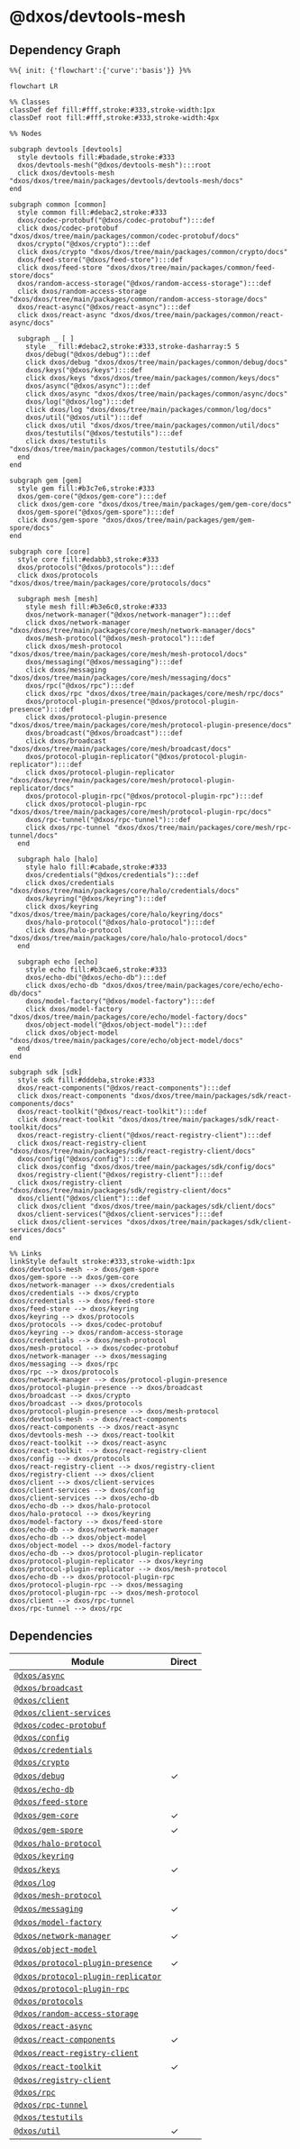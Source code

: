 # @dxos/devtools-mesh



## Dependency Graph

```mermaid
%%{ init: {'flowchart':{'curve':'basis'}} }%%

flowchart LR

%% Classes
classDef def fill:#fff,stroke:#333,stroke-width:1px
classDef root fill:#fff,stroke:#333,stroke-width:4px

%% Nodes

subgraph devtools [devtools]
  style devtools fill:#badade,stroke:#333
  dxos/devtools-mesh("@dxos/devtools-mesh"):::root
  click dxos/devtools-mesh "dxos/dxos/tree/main/packages/devtools/devtools-mesh/docs"
end

subgraph common [common]
  style common fill:#debac2,stroke:#333
  dxos/codec-protobuf("@dxos/codec-protobuf"):::def
  click dxos/codec-protobuf "dxos/dxos/tree/main/packages/common/codec-protobuf/docs"
  dxos/crypto("@dxos/crypto"):::def
  click dxos/crypto "dxos/dxos/tree/main/packages/common/crypto/docs"
  dxos/feed-store("@dxos/feed-store"):::def
  click dxos/feed-store "dxos/dxos/tree/main/packages/common/feed-store/docs"
  dxos/random-access-storage("@dxos/random-access-storage"):::def
  click dxos/random-access-storage "dxos/dxos/tree/main/packages/common/random-access-storage/docs"
  dxos/react-async("@dxos/react-async"):::def
  click dxos/react-async "dxos/dxos/tree/main/packages/common/react-async/docs"

  subgraph _ [ ]
    style _ fill:#debac2,stroke:#333,stroke-dasharray:5 5
    dxos/debug("@dxos/debug"):::def
    click dxos/debug "dxos/dxos/tree/main/packages/common/debug/docs"
    dxos/keys("@dxos/keys"):::def
    click dxos/keys "dxos/dxos/tree/main/packages/common/keys/docs"
    dxos/async("@dxos/async"):::def
    click dxos/async "dxos/dxos/tree/main/packages/common/async/docs"
    dxos/log("@dxos/log"):::def
    click dxos/log "dxos/dxos/tree/main/packages/common/log/docs"
    dxos/util("@dxos/util"):::def
    click dxos/util "dxos/dxos/tree/main/packages/common/util/docs"
    dxos/testutils("@dxos/testutils"):::def
    click dxos/testutils "dxos/dxos/tree/main/packages/common/testutils/docs"
  end
end

subgraph gem [gem]
  style gem fill:#b3c7e6,stroke:#333
  dxos/gem-core("@dxos/gem-core"):::def
  click dxos/gem-core "dxos/dxos/tree/main/packages/gem/gem-core/docs"
  dxos/gem-spore("@dxos/gem-spore"):::def
  click dxos/gem-spore "dxos/dxos/tree/main/packages/gem/gem-spore/docs"
end

subgraph core [core]
  style core fill:#edabb3,stroke:#333
  dxos/protocols("@dxos/protocols"):::def
  click dxos/protocols "dxos/dxos/tree/main/packages/core/protocols/docs"

  subgraph mesh [mesh]
    style mesh fill:#b3e6c0,stroke:#333
    dxos/network-manager("@dxos/network-manager"):::def
    click dxos/network-manager "dxos/dxos/tree/main/packages/core/mesh/network-manager/docs"
    dxos/mesh-protocol("@dxos/mesh-protocol"):::def
    click dxos/mesh-protocol "dxos/dxos/tree/main/packages/core/mesh/mesh-protocol/docs"
    dxos/messaging("@dxos/messaging"):::def
    click dxos/messaging "dxos/dxos/tree/main/packages/core/mesh/messaging/docs"
    dxos/rpc("@dxos/rpc"):::def
    click dxos/rpc "dxos/dxos/tree/main/packages/core/mesh/rpc/docs"
    dxos/protocol-plugin-presence("@dxos/protocol-plugin-presence"):::def
    click dxos/protocol-plugin-presence "dxos/dxos/tree/main/packages/core/mesh/protocol-plugin-presence/docs"
    dxos/broadcast("@dxos/broadcast"):::def
    click dxos/broadcast "dxos/dxos/tree/main/packages/core/mesh/broadcast/docs"
    dxos/protocol-plugin-replicator("@dxos/protocol-plugin-replicator"):::def
    click dxos/protocol-plugin-replicator "dxos/dxos/tree/main/packages/core/mesh/protocol-plugin-replicator/docs"
    dxos/protocol-plugin-rpc("@dxos/protocol-plugin-rpc"):::def
    click dxos/protocol-plugin-rpc "dxos/dxos/tree/main/packages/core/mesh/protocol-plugin-rpc/docs"
    dxos/rpc-tunnel("@dxos/rpc-tunnel"):::def
    click dxos/rpc-tunnel "dxos/dxos/tree/main/packages/core/mesh/rpc-tunnel/docs"
  end

  subgraph halo [halo]
    style halo fill:#cabade,stroke:#333
    dxos/credentials("@dxos/credentials"):::def
    click dxos/credentials "dxos/dxos/tree/main/packages/core/halo/credentials/docs"
    dxos/keyring("@dxos/keyring"):::def
    click dxos/keyring "dxos/dxos/tree/main/packages/core/halo/keyring/docs"
    dxos/halo-protocol("@dxos/halo-protocol"):::def
    click dxos/halo-protocol "dxos/dxos/tree/main/packages/core/halo/halo-protocol/docs"
  end

  subgraph echo [echo]
    style echo fill:#b3cae6,stroke:#333
    dxos/echo-db("@dxos/echo-db"):::def
    click dxos/echo-db "dxos/dxos/tree/main/packages/core/echo/echo-db/docs"
    dxos/model-factory("@dxos/model-factory"):::def
    click dxos/model-factory "dxos/dxos/tree/main/packages/core/echo/model-factory/docs"
    dxos/object-model("@dxos/object-model"):::def
    click dxos/object-model "dxos/dxos/tree/main/packages/core/echo/object-model/docs"
  end
end

subgraph sdk [sdk]
  style sdk fill:#dddeba,stroke:#333
  dxos/react-components("@dxos/react-components"):::def
  click dxos/react-components "dxos/dxos/tree/main/packages/sdk/react-components/docs"
  dxos/react-toolkit("@dxos/react-toolkit"):::def
  click dxos/react-toolkit "dxos/dxos/tree/main/packages/sdk/react-toolkit/docs"
  dxos/react-registry-client("@dxos/react-registry-client"):::def
  click dxos/react-registry-client "dxos/dxos/tree/main/packages/sdk/react-registry-client/docs"
  dxos/config("@dxos/config"):::def
  click dxos/config "dxos/dxos/tree/main/packages/sdk/config/docs"
  dxos/registry-client("@dxos/registry-client"):::def
  click dxos/registry-client "dxos/dxos/tree/main/packages/sdk/registry-client/docs"
  dxos/client("@dxos/client"):::def
  click dxos/client "dxos/dxos/tree/main/packages/sdk/client/docs"
  dxos/client-services("@dxos/client-services"):::def
  click dxos/client-services "dxos/dxos/tree/main/packages/sdk/client-services/docs"
end

%% Links
linkStyle default stroke:#333,stroke-width:1px
dxos/devtools-mesh --> dxos/gem-spore
dxos/gem-spore --> dxos/gem-core
dxos/network-manager --> dxos/credentials
dxos/credentials --> dxos/crypto
dxos/credentials --> dxos/feed-store
dxos/feed-store --> dxos/keyring
dxos/keyring --> dxos/protocols
dxos/protocols --> dxos/codec-protobuf
dxos/keyring --> dxos/random-access-storage
dxos/credentials --> dxos/mesh-protocol
dxos/mesh-protocol --> dxos/codec-protobuf
dxos/network-manager --> dxos/messaging
dxos/messaging --> dxos/rpc
dxos/rpc --> dxos/protocols
dxos/network-manager --> dxos/protocol-plugin-presence
dxos/protocol-plugin-presence --> dxos/broadcast
dxos/broadcast --> dxos/crypto
dxos/broadcast --> dxos/protocols
dxos/protocol-plugin-presence --> dxos/mesh-protocol
dxos/devtools-mesh --> dxos/react-components
dxos/react-components --> dxos/react-async
dxos/devtools-mesh --> dxos/react-toolkit
dxos/react-toolkit --> dxos/react-async
dxos/react-toolkit --> dxos/react-registry-client
dxos/config --> dxos/protocols
dxos/react-registry-client --> dxos/registry-client
dxos/registry-client --> dxos/client
dxos/client --> dxos/client-services
dxos/client-services --> dxos/config
dxos/client-services --> dxos/echo-db
dxos/echo-db --> dxos/halo-protocol
dxos/halo-protocol --> dxos/keyring
dxos/model-factory --> dxos/feed-store
dxos/echo-db --> dxos/network-manager
dxos/echo-db --> dxos/object-model
dxos/object-model --> dxos/model-factory
dxos/echo-db --> dxos/protocol-plugin-replicator
dxos/protocol-plugin-replicator --> dxos/keyring
dxos/protocol-plugin-replicator --> dxos/mesh-protocol
dxos/echo-db --> dxos/protocol-plugin-rpc
dxos/protocol-plugin-rpc --> dxos/messaging
dxos/protocol-plugin-rpc --> dxos/mesh-protocol
dxos/client --> dxos/rpc-tunnel
dxos/rpc-tunnel --> dxos/rpc
```

## Dependencies

| Module | Direct |
|---|---|
| [`@dxos/async`](../../../common/async/docs/README.md) |  |
| [`@dxos/broadcast`](../../../core/mesh/broadcast/docs/README.md) |  |
| [`@dxos/client`](../../../sdk/client/docs/README.md) |  |
| [`@dxos/client-services`](../../../sdk/client-services/docs/README.md) |  |
| [`@dxos/codec-protobuf`](../../../common/codec-protobuf/docs/README.md) |  |
| [`@dxos/config`](../../../sdk/config/docs/README.md) |  |
| [`@dxos/credentials`](../../../core/halo/credentials/docs/README.md) |  |
| [`@dxos/crypto`](../../../common/crypto/docs/README.md) |  |
| [`@dxos/debug`](../../../common/debug/docs/README.md) | &check; |
| [`@dxos/echo-db`](../../../core/echo/echo-db/docs/README.md) |  |
| [`@dxos/feed-store`](../../../common/feed-store/docs/README.md) |  |
| [`@dxos/gem-core`](../../../gem/gem-core/docs/README.md) | &check; |
| [`@dxos/gem-spore`](../../../gem/gem-spore/docs/README.md) | &check; |
| [`@dxos/halo-protocol`](../../../core/halo/halo-protocol/docs/README.md) |  |
| [`@dxos/keyring`](../../../core/halo/keyring/docs/README.md) |  |
| [`@dxos/keys`](../../../common/keys/docs/README.md) | &check; |
| [`@dxos/log`](../../../common/log/docs/README.md) |  |
| [`@dxos/mesh-protocol`](../../../core/mesh/mesh-protocol/docs/README.md) |  |
| [`@dxos/messaging`](../../../core/mesh/messaging/docs/README.md) | &check; |
| [`@dxos/model-factory`](../../../core/echo/model-factory/docs/README.md) |  |
| [`@dxos/network-manager`](../../../core/mesh/network-manager/docs/README.md) | &check; |
| [`@dxos/object-model`](../../../core/echo/object-model/docs/README.md) |  |
| [`@dxos/protocol-plugin-presence`](../../../core/mesh/protocol-plugin-presence/docs/README.md) | &check; |
| [`@dxos/protocol-plugin-replicator`](../../../core/mesh/protocol-plugin-replicator/docs/README.md) |  |
| [`@dxos/protocol-plugin-rpc`](../../../core/mesh/protocol-plugin-rpc/docs/README.md) |  |
| [`@dxos/protocols`](../../../core/protocols/docs/README.md) |  |
| [`@dxos/random-access-storage`](../../../common/random-access-storage/docs/README.md) |  |
| [`@dxos/react-async`](../../../common/react-async/docs/README.md) |  |
| [`@dxos/react-components`](../../../sdk/react-components/docs/README.md) | &check; |
| [`@dxos/react-registry-client`](../../../sdk/react-registry-client/docs/README.md) |  |
| [`@dxos/react-toolkit`](../../../sdk/react-toolkit/docs/README.md) | &check; |
| [`@dxos/registry-client`](../../../sdk/registry-client/docs/README.md) |  |
| [`@dxos/rpc`](../../../core/mesh/rpc/docs/README.md) |  |
| [`@dxos/rpc-tunnel`](../../../core/mesh/rpc-tunnel/docs/README.md) |  |
| [`@dxos/testutils`](../../../common/testutils/docs/README.md) |  |
| [`@dxos/util`](../../../common/util/docs/README.md) | &check; |
